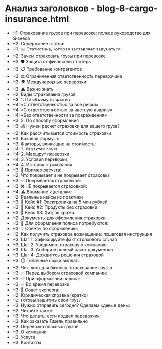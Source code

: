 # Анализ заголовков - blog-8-cargo-insurance.html

- H1: Страхование грузов при перевозке: полное руководство для бизнеса
- H2: Содержание статьи:
- H3: 📊 Статистика, которая заставляет задуматься:
- H2: Зачем страховать грузы при перевозке
- H3: 🛡️ Защита от финансовых потерь
- H3: 📋 Требование контрагентов
- H3: ⚖️ Ограниченная ответственность перевозчика
- H3: 🌍 Международные перевозки
- H3: ⚠️ Важно знать:
- H2: Виды страхования грузов
- H3: 1. По объему покрытия
- H4: «С ответственностью за все риски»
- H4: «С ответственностью за частную аварию»
- H4: «Без ответственности за повреждения»
- H3: 2. По способу оформления
- H3: 💰 Нужен расчет страховки для вашего груза?
- H2: Как рассчитывается стоимость страховки
- H3: Базовая формула:
- H3: Факторы, влияющие на стоимость:
- H4: 1. Характер груза
- H4: 2. Маршрут перевозки
- H4: 3. Условия перевозки
- H4: 4. История страхования
- H3: 📱 Пример расчета:
- H2: Что покрывает и не покрывает страховка
- H3: ✅ Покрывается страховкой:
- H3: ❌ НЕ покрывается страховкой:
- H4: ⚠️ Внимание к деталям:
- H2: Реальные кейсы из практики
- H3: 💼 Кейс #1: Электроника на 5 млн рублей
- H3: 💼 Кейс #2: Продукты без страховки
- H3: 💼 Кейс #3: Хитрая кража
- H2: Документы для оформления страховки
- H3: 📄 Для оформления полиса потребуются:
- H3: 💡 Советы по оформлению:
- H2: Как получить страховое возмещение: пошаговая инструкция
- H3: Шаг 1: Зафиксируйте факт страхового случая
- H3: Шаг 2: Уведомите страховую компанию
- H3: Шаг 3: Соберите полный пакет документов
- H3: Шаг 4: Дождитесь решения страховой
- H3: ⏱️ Типичные сроки выплат:
- H2: Чек-лист для бизнеса: страхование грузов
- H3: ✅ Перед выбором страховой компании:
- H3: ✅ При оформлении полиса:
- H3: ✅ Во время перевозки:
- H3: 🎯 Совет эксперта:
- H2: Юридическая справка (кратко)
- H2: Готовы защитить свой груз?
- H3: Нужно отправить сегодня? Сделаем «день в день»
- H2: Читайте также:
- H3: Что делать, если подвел перевозчик
- H3: Как заказать Газель правильно
- H3: Перевозка опасных грузов
- H3: О компании
- H3: Услуги
- H3: Контакты
